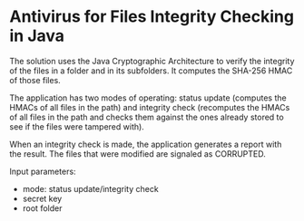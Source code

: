 # Antivirus for Files Integrity Checking in Java
The solution uses the Java Cryptographic Architecture to verify the integrity of the files in a folder and in its subfolders. It computes the SHA-256 HMAC of those files.

The application has two modes of operating: status update (computes the HMACs of all files in the path) and integrity check (recomputes the HMACs of all files in the path and checks them against the ones already stored to see if the files were tampered with).

When an integrity check is made, the application generates a report with the result. The files that were modified are signaled as CORRUPTED.

Input parameters:
- mode: status update/integrity check
- secret key
- root folder 